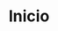 ---
layout: home
title: Inicio

hero:
  name: Servidor mamadísimo
  text: Un servidor hecho para los amigos
  tagline: Patrocinado por la polla con peluca y el pelirrojo de comedores
  actions:
    - theme: brand
      text: Guía del servidor
      link: equipo/hardware
    - theme: alt
      text: Repositorio de GitHub
      link: https://github.com/ComicIvans/server

features:
  - icon: 🖥
    title: Hardware y disposición
    details: Componentes físicos del servidor. Procesador, memoria RAM, discos duros mecánicos, disco SSD y el uso que se le da a cada uno de ellos.
  - icon: ⚙️
    title: Instalación del sistema y configuración básica
    details: Instalación del sistema operativo y configuración necesaria para que el servidor pueda funcionar como debería funcionar un servidor.
  - icon: 📡
    title: Instalación y configuración del resto de servicios
    details: Cosas más específicas como la página web, el servidor de Minecraft, el correo electrónico, Nextcloud...
---